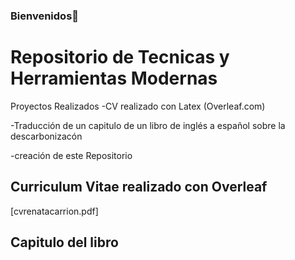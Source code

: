 ### Bienvenidos👋

# Repositorio de Tecnicas y Herramientas Modernas

Proyectos Realizados
-CV realizado con Latex (Overleaf.com)

-Traducción de un  capitulo de un libro de inglés a español sobre la descarbonizacón

-creación de este Repositorio


## Curriculum Vitae realizado con Overleaf

[cvrenatacarrion.pdf]


## Capitulo del libro

